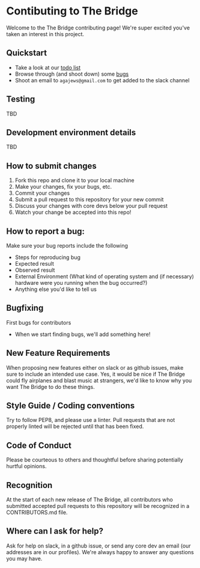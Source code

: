 # Contibuting to The Bridge

Welcome to the The Bridge contributing page! We're super excited you've taken an interest in this project.

## Quickstart
* Take a look at our [todo list](https://github.com/agajews/furry-chainsaw/TODO.md)
* Browse through (and shoot down) some [bugs](https://github.com/agajews/furry-chainsaw/issues)
* Shoot an email to `agajews@gmail.com` to get added to the slack channel

## Testing
TBD

## Development environment details
TBD


## How to submit changes
1. Fork this repo and clone it to your local machine
2. Make your changes, fix your bugs, etc.
3. Commit your changes
4. Submit a pull request to this repository for your new commit
5. Discuss your changes with core devs below your pull request
6. Watch your change be accepted into this repo!

## How to report a bug:
Make sure your bug reports include the following
* Steps for reproducing bug
* Expected result
* Observed result
* External Environment (What kind of operating system and (if necessary) hardware were you running when the bug occurred?)
* Anything else you'd like to tell us

## Bugfixing
First bugs for contributors
  * When we start finding bugs, we'll add something here!

## New Feature Requirements
When proposing new features either on slack or as github issues, make sure to include an intended use case. Yes, it would be nice if The Bridge could fly airplanes and blast music at strangers, we'd like to know why you want The Bridge to do these things.

## Style Guide / Coding conventions
Try to follow PEP8, and please use a linter. Pull requests that are not properly linted will be rejected until that has been fixed.

## Code of Conduct
Please be courteous to others and thoughtful before sharing potentially hurtful opinions.

## Recognition
At the start of each new release of The Bridge, all contributors who submitted accepted pull requests to this repository will be recognized in a CONTRIBUTORS.md file.

## Where can I ask for help?
Ask for help on slack, in a github issue, or send any core dev an email (our addresses are in our profiles). We're always happy to answer any questions you may have.
